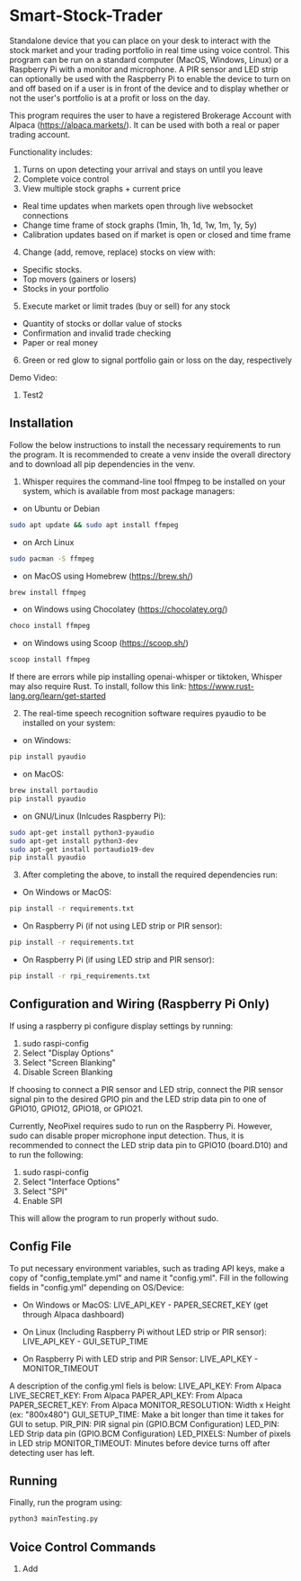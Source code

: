 # Smart-Stock-Trader
Standalone device that you can place on your desk to interact with the stock market and your trading portfolio in real time using voice control. This program can be run on a standard computer (MacOS, Windows, Linux) or a Raspberry Pi with a monitor and microphone. A PIR sensor and LED strip can optionally be used with the Raspberry Pi to enable the device to turn on and off based on if a user is in front of the device and to display whether or not the user's portfolio is at a profit or loss on the day. 

This program requires the user to have a registered Brokerage Account with Alpaca (https://alpaca.markets/). It can be used with both a real or paper trading account.

Functionality includes:
1. Turns on upon detecting your arrival and stays on until you leave
2. Complete voice control
3. View multiple stock graphs + current price
- Real time updates when markets open through live websocket connections
- Change time frame of stock graphs (1min, 1h, 1d, 1w, 1m, 1y, 5y)
- Calibration updates based on if market is open or closed and time frame
4. Change (add, remove, replace) stocks on view with:
- Specific stocks.
- Top movers (gainers or losers)
- Stocks in your portfolio
5. Execute market or limit trades (buy or sell) for any stock
- Quantity of stocks or dollar value of stocks
- Confirmation and invalid trade checking
- Paper or real money
6. Green or red glow to signal portfolio gain or loss on the day, respectively


Demo Video:
1. Test2


## Installation
Follow the below instructions to install the necessary requirements to run the program. It is recommended to create a venv inside the overall directory and to download all pip dependencies in the venv. 

1. Whisper requires the command-line tool ffmpeg to be installed on your system, which is available from most package managers:

- on Ubuntu or Debian

```bash
sudo apt update && sudo apt install ffmpeg
```

- on Arch Linux

```bash
sudo pacman -S ffmpeg
```

- on MacOS using Homebrew (https://brew.sh/)

```bash
brew install ffmpeg
```

- on Windows using Chocolatey (https://chocolatey.org/)

```bash
choco install ffmpeg
```

- on Windows using Scoop (https://scoop.sh/)

```bash
scoop install ffmpeg
```


If there are errors while pip installing openai-whisper or tiktoken, Whisper may also require Rust. To install, follow this link: https://www.rust-lang.org/learn/get-started


2. The real-time speech recognition software requires pyaudio to be installed on your system:

- on Windows:

```bash
pip install pyaudio
```

- on MacOS:

```bash
brew install portaudio
pip install pyaudio
```

- on GNU/Linux (Inlcudes Raspberry Pi):

```bash
sudo apt-get install python3-pyaudio
sudo apt-get install python3-dev
sudo apt-get install portaudio19-dev
pip install pyaudio
```


3. After completing the above, to install the required dependencies run: 

- On Windows or MacOS:
```bash
pip install -r requirements.txt
```

- On Raspberry Pi (if not using LED strip or PIR sensor):
```bash
pip install -r requirements.txt
```

- On Raspberry Pi (if using LED strip and PIR sensor):
```bash
pip install -r rpi_requirements.txt
```

## Configuration and Wiring (Raspberry Pi Only)
If using a raspberry pi configure display settings by running:

1. sudo raspi-config
2. Select "Display Options"
3. Select "Screen Blanking"
4. Disable Screen Blanking

If choosing to connect a PIR sensor and LED strip, connect the PIR sensor signal pin to the desired GPIO pin and the LED strip data pin to one of GPIO10, GPIO12, GPIO18, or GPIO21.

Currently, NeoPixel requires sudo to run on the Raspberry Pi. However, sudo can disable proper microphone input detection. Thus, it is recommended to connect the LED strip data pin to GPIO10 (board.D10) and to run the following:

1. sudo raspi-config
2. Select "Interface Options"
3. Select "SPI"
4. Enable SPI

This will allow the program to run properly without sudo.

## Config File
To put necessary environment variables, such as trading API keys, make a copy of "config_template.yml" and name it "config.yml". Fill in the following fields in "config.yml" depending on OS/Device:

- On Windows or MacOS:
LIVE_API_KEY - PAPER_SECRET_KEY (get through Alpaca dashboard)

- On Linux (Including Raspberry Pi without LED strip or PIR sensor):
LIVE_API_KEY - GUI_SETUP_TIME

- On Raspberry Pi with LED strip and PIR Sensor:
LIVE_API_KEY - MONITOR_TIMEOUT

A description of the config.yml fiels is below:
LIVE_API_KEY: From Alpaca
LIVE_SECRET_KEY: From Alpaca
PAPER_API_KEY: From Alpaca
PAPER_SECRET_KEY: From Alpaca
MONITOR_RESOLUTION: Width x Height (ex: "800x480")
GUI_SETUP_TIME: Make a bit longer than time it takes for GUI to setup.
PIR_PIN: PIR signal pin (GPIO.BCM Configuration)
LED_PIN: LED Strip data pin (GPIO.BCM Configuration)
LED_PIXELS: Number of pixels in LED strip
MONITOR_TIMEOUT: Minutes before device turns off after detecting user has left.

## Running
Finally, run the program using:

```bash
python3 mainTesting.py
```

## Voice Control Commands
1. Add <Stock Name>